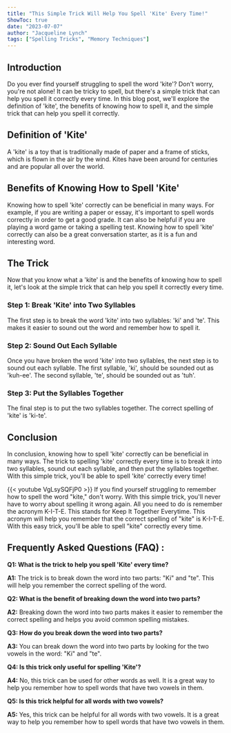```yaml
---
title: "This Simple Trick Will Help You Spell 'Kite' Every Time!"
ShowToc: true 
date: "2023-07-07"
author: "Jacqueline Lynch" 
tags: ["Spelling Tricks", "Memory Techniques"]
---
```

## Introduction

Do you ever find yourself struggling to spell the word 'kite'? Don't worry, you're not alone! It can be tricky to spell, but there's a simple trick that can help you spell it correctly every time. In this blog post, we'll explore the definition of 'kite', the benefits of knowing how to spell it, and the simple trick that can help you spell it correctly.

## Definition of 'Kite'

A 'kite' is a toy that is traditionally made of paper and a frame of sticks, which is flown in the air by the wind. Kites have been around for centuries and are popular all over the world.

## Benefits of Knowing How to Spell 'Kite'

Knowing how to spell 'kite' correctly can be beneficial in many ways. For example, if you are writing a paper or essay, it's important to spell words correctly in order to get a good grade. It can also be helpful if you are playing a word game or taking a spelling test. Knowing how to spell 'kite' correctly can also be a great conversation starter, as it is a fun and interesting word.

## The Trick

Now that you know what a 'kite' is and the benefits of knowing how to spell it, let's look at the simple trick that can help you spell it correctly every time. 

### Step 1: Break 'Kite' into Two Syllables

The first step is to break the word 'kite' into two syllables: 'ki' and 'te'. This makes it easier to sound out the word and remember how to spell it.

### Step 2: Sound Out Each Syllable

Once you have broken the word 'kite' into two syllables, the next step is to sound out each syllable. The first syllable, 'ki', should be sounded out as 'kuh-ee'. The second syllable, 'te', should be sounded out as 'tuh'.

### Step 3: Put the Syllables Together

The final step is to put the two syllables together. The correct spelling of 'kite' is 'ki-te'.

## Conclusion

In conclusion, knowing how to spell 'kite' correctly can be beneficial in many ways. The trick to spelling 'kite' correctly every time is to break it into two syllables, sound out each syllable, and then put the syllables together. With this simple trick, you'll be able to spell 'kite' correctly every time!

{{< youtube VgLsySQFjP0 >}} 
If you find yourself struggling to remember how to spell the word "kite," don't worry. With this simple trick, you'll never have to worry about spelling it wrong again. All you need to do is remember the acronym K-I-T-E. This stands for Keep It Together Everytime. This acronym will help you remember that the correct spelling of "kite" is K-I-T-E. With this easy trick, you'll be able to spell "kite" correctly every time.

## Frequently Asked Questions (FAQ) :
**Q1: What is the trick to help you spell 'Kite' every time?**

**A1:** The trick is to break down the word into two parts: "Ki" and "te". This will help you remember the correct spelling of the word.

**Q2: What is the benefit of breaking down the word into two parts?**

**A2:** Breaking down the word into two parts makes it easier to remember the correct spelling and helps you avoid common spelling mistakes.

**Q3: How do you break down the word into two parts?**

**A3:** You can break down the word into two parts by looking for the two vowels in the word: "Ki" and "te".

**Q4: Is this trick only useful for spelling 'Kite'?**

**A4:** No, this trick can be used for other words as well. It is a great way to help you remember how to spell words that have two vowels in them.

**Q5: Is this trick helpful for all words with two vowels?**

**A5:** Yes, this trick can be helpful for all words with two vowels. It is a great way to help you remember how to spell words that have two vowels in them.





